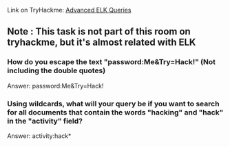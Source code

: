 Link on TryHackme: [Advanced ELK Queries](https://tryhackme.com/r/room/advancedelkqueries)

## Note : This task is not part of this room on tryhackme, but it's almost related with ELK

### How do you escape the text "password:Me&Try=Hack!" (Not including the double quotes)
Answer: password:Me\&Try\=Hack\!

### Using wildcards, what will your query be if you want to search for all documents that contain the words "hacking" and "hack" in the "activity" field? 
Answer: activity:hack*
